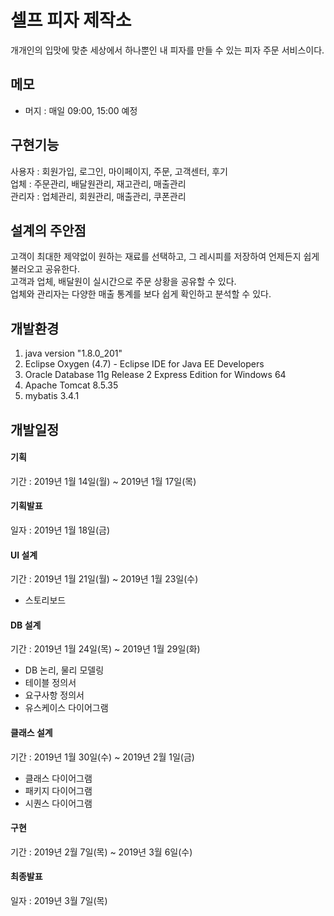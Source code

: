 # 셀프 피자 제작소
개개인의 입맛에 맞춘 세상에서 하나뿐인 내 피자를 만들 수 있는 피자 주문 서비스이다.

## 메모
- 머지 : 매일 09:00, 15:00 예정

## 구현기능
사용자 : 회원가입, 로그인, 마이페이지, 주문, 고객센터, 후기  
업체 : 주문관리, 배달원관리, 재고관리, 매출관리  
관리자 : 업체관리, 회원관리, 매출관리, 쿠폰관리

## 설계의 주안점
고객이 최대한 제약없이 원하는 재료를 선택하고, 그 레시피를 저장하여 언제든지 쉽게 불러오고 공유한다.  
고객과 업체, 배달원이 실시간으로 주문 상황을 공유할 수 있다.  
업체와 관리자는 다양한 매출 통계를 보다 쉽게 확인하고 분석할 수 있다.

## 개발환경
1. java version "1.8.0_201"
2. Eclipse Oxygen (4.7) - Eclipse IDE for Java EE Developers
3. Oracle Database 11g Release 2 Express Edition for Windows 64
4. Apache Tomcat 8.5.35
5. mybatis 3.4.1

## 개발일정
#### 기획
기간 : 2019년 1월 14일(월) ~ 2019년 1월 17일(목)
#### 기획발표
일자 : 2019년 1월 18일(금)
#### UI 설계
기간 : 2019년 1월 21일(월) ~ 2019년 1월 23일(수)
- 스토리보드
#### DB 설계
기간 : 2019년 1월 24일(목) ~ 2019년 1월 29일(화)
- DB 논리, 물리 모델링
- 테이블 정의서
- 요구사항 정의서
- 유스케이스 다이어그램
#### 클래스 설계
기간 : 2019년 1월 30일(수) ~ 2019년 2월 1일(금)
- 클래스 다이어그램
- 패키지 다이어그램
- 시퀀스 다이어그램
#### 구현
기간 : 2019년 2월 7일(목) ~ 2019년 3월 6일(수)
#### 최종발표
일자 : 2019년 3월 7일(목)

